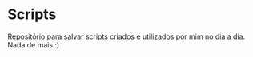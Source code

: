 # Scripts
Repositório para salvar scripts criados e utilizados por mim no dia a dia.
Nada de mais :)
